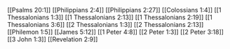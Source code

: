 [[Psalms 20:1]]
[[Philippians 2:4]]
[[Philippians 2:27]]
[[Colossians 1:4]]
[[1 Thessalonians 1:3]]
[[1 Thessalonians 2:13]]
[[1 Thessalonians 2:19]]
[[1 Thessalonians 3:6]]
[[2 Thessalonians 1:3]]
[[2 Thessalonians 2:13]]
[[Philemon 1:5]]
[[James 5:12]]
[[1 Peter 4:8]]
[[2 Peter 1:3]]
[[2 Peter 3:18]]
[[3 John 1:3]]
[[Revelation 2:9]]
